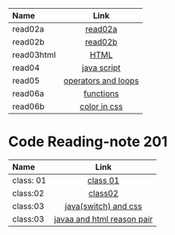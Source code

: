 | Name      | Link     
| :------------- | :----------: | 
|  read02a |  [read02a](./read02a)  | 
|  read02b   | [read02b](./read02b) | 
|  read03html   | [HTML](./read03html) | 
|  read04   | [java script](./read04) | 
|  read05   | [operators and loops](./read05) | 
|  read06a   | [functions](./read06a) | 
|  read06b   | [color in css](./read06b) | 



# Code Reading-note 201

| Name      | Link     
| :------------- | :----------: |
|  class: 01        |  [class 01](./class-01) |
| class:02         |[class02](./class02.md)
| class:03  |[java(switch) and css](./calss03.md)
| class:03  | [javaa and html reason pair](class04.md)
